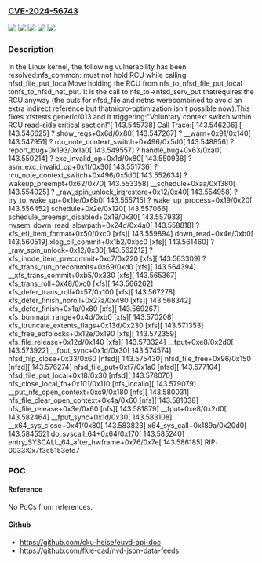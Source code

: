 ### [CVE-2024-56743](https://cve.mitre.org/cgi-bin/cvename.cgi?name=CVE-2024-56743)
![](https://img.shields.io/static/v1?label=Product&message=Linux&color=blue)
![](https://img.shields.io/static/v1?label=Version&message=&color=brightgreen)
![](https://img.shields.io/static/v1?label=Version&message=6.12%20&color=brightgreen)
![](https://img.shields.io/static/v1?label=Version&message=65f2a5c366353da6fa724c68347e1de954928143%20&color=brightgreen)
![](https://img.shields.io/static/v1?label=Vulnerability&message=n%2Fa&color=blue)

### Description

In the Linux kernel, the following vulnerability has been resolved:nfs_common: must not hold RCU while calling nfsd_file_put_localMove holding the RCU from nfs_to_nfsd_file_put_local tonfs_to_nfsd_net_put.  It is the call to nfs_to->nfsd_serv_put thatrequires the RCU anyway (the puts for nfsd_file and netns werecombined to avoid an extra indirect reference but thatmicro-optimization isn't possible now).This fixes xfstests generic/013 and it triggering:"Voluntary context switch within RCU read-side critical section!"[  143.545738] Call Trace:[  143.546206]  <TASK>[  143.546625]  ? show_regs+0x6d/0x80[  143.547267]  ? __warn+0x91/0x140[  143.547951]  ? rcu_note_context_switch+0x496/0x5d0[  143.548856]  ? report_bug+0x193/0x1a0[  143.549557]  ? handle_bug+0x63/0xa0[  143.550214]  ? exc_invalid_op+0x1d/0x80[  143.550938]  ? asm_exc_invalid_op+0x1f/0x30[  143.551736]  ? rcu_note_context_switch+0x496/0x5d0[  143.552634]  ? wakeup_preempt+0x62/0x70[  143.553358]  __schedule+0xaa/0x1380[  143.554025]  ? _raw_spin_unlock_irqrestore+0x12/0x40[  143.554958]  ? try_to_wake_up+0x1fe/0x6b0[  143.555715]  ? wake_up_process+0x19/0x20[  143.556452]  schedule+0x2e/0x120[  143.557066]  schedule_preempt_disabled+0x19/0x30[  143.557933]  rwsem_down_read_slowpath+0x24d/0x4a0[  143.558818]  ? xfs_efi_item_format+0x50/0xc0 [xfs][  143.559894]  down_read+0x4e/0xb0[  143.560519]  xlog_cil_commit+0x1b2/0xbc0 [xfs][  143.561460]  ? _raw_spin_unlock+0x12/0x30[  143.562212]  ? xfs_inode_item_precommit+0xc7/0x220 [xfs][  143.563309]  ? xfs_trans_run_precommits+0x69/0xd0 [xfs][  143.564394]  __xfs_trans_commit+0xb5/0x330 [xfs][  143.565367]  xfs_trans_roll+0x48/0xc0 [xfs][  143.566262]  xfs_defer_trans_roll+0x57/0x100 [xfs][  143.567278]  xfs_defer_finish_noroll+0x27a/0x490 [xfs][  143.568342]  xfs_defer_finish+0x1a/0x80 [xfs][  143.569267]  xfs_bunmapi_range+0x4d/0xb0 [xfs][  143.570208]  xfs_itruncate_extents_flags+0x13d/0x230 [xfs][  143.571353]  xfs_free_eofblocks+0x12e/0x190 [xfs][  143.572359]  xfs_file_release+0x12d/0x140 [xfs][  143.573324]  __fput+0xe8/0x2d0[  143.573922]  __fput_sync+0x1d/0x30[  143.574574]  nfsd_filp_close+0x33/0x60 [nfsd][  143.575430]  nfsd_file_free+0x96/0x150 [nfsd][  143.576274]  nfsd_file_put+0xf7/0x1a0 [nfsd][  143.577104]  nfsd_file_put_local+0x18/0x30 [nfsd][  143.578070]  nfs_close_local_fh+0x101/0x110 [nfs_localio][  143.579079]  __put_nfs_open_context+0xc9/0x180 [nfs][  143.580031]  nfs_file_clear_open_context+0x4a/0x60 [nfs][  143.581038]  nfs_file_release+0x3e/0x60 [nfs][  143.581879]  __fput+0xe8/0x2d0[  143.582464]  __fput_sync+0x1d/0x30[  143.583108]  __x64_sys_close+0x41/0x80[  143.583823]  x64_sys_call+0x189a/0x20d0[  143.584552]  do_syscall_64+0x64/0x170[  143.585240]  entry_SYSCALL_64_after_hwframe+0x76/0x7e[  143.586185] RIP: 0033:0x7f3c5153efd7

### POC

#### Reference
No PoCs from references.

#### Github
- https://github.com/cku-heise/euvd-api-doc
- https://github.com/fkie-cad/nvd-json-data-feeds

